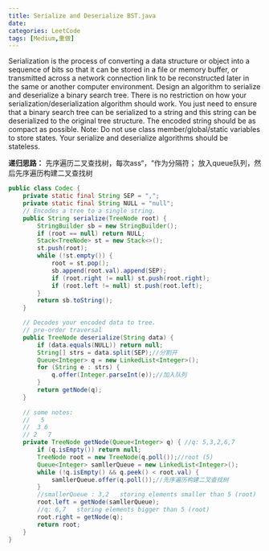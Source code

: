 ```yaml
---
title: Serialize and Deserialize BST.java
date: 
categories: LeetCode
tags: [Medium,重做]
---
```

Serialization is the process of converting a data structure or object into a sequence of bits so that it can be stored in a file or memory buffer, or transmitted across a network connection link to be reconstructed later in the same or another computer environment.
Design an algorithm to serialize and deserialize a binary search tree. There is no restriction on how your serialization/deserialization algorithm should work. You just need to ensure that a binary search tree can be serialized to a string and this string can be deserialized to the original tree structure.
The encoded string should be as compact as possible.
Note: Do not use class member/global/static variables to store states. Your serialize and deserialize algorithms should be stateless.
<!-- more -->
**递归思路：**
先序遍历二叉查找树，每次ass“，“作为分隔符；
放入queue队列，然后先序遍历构建二叉查找树
``` java
public class Codec {
    private static final String SEP = ",";
    private static final String NULL = "null";
    // Encodes a tree to a single string.
    public String serialize(TreeNode root) {
        StringBuilder sb = new StringBuilder();
        if (root == null) return NULL;
        Stack<TreeNode> st = new Stack<>();
        st.push(root);
        while (!st.empty()) {
            root = st.pop();
            sb.append(root.val).append(SEP);
            if (root.right != null) st.push(root.right);
            if (root.left != null) st.push(root.left);
        }
        return sb.toString();
    }

    // Decodes your encoded data to tree.
    // pre-order traversal
    public TreeNode deserialize(String data) {
        if (data.equals(NULL)) return null;
        String[] strs = data.split(SEP);//分割开
        Queue<Integer> q = new LinkedList<Integer>();
        for (String e : strs) {
            q.offer(Integer.parseInt(e));//加入队列
        }
        return getNode(q);
    }
    
    // some notes:
    //   5
    //  3 6
    // 2   7
    private TreeNode getNode(Queue<Integer> q) { //q: 5,3,2,6,7
        if (q.isEmpty()) return null;
        TreeNode root = new TreeNode(q.poll());//root (5)
        Queue<Integer> samllerQueue = new LinkedList<Integer>();
        while (!q.isEmpty() && q.peek() < root.val) {
            samllerQueue.offer(q.poll());//先序遍历构建二叉查找树
        }
        //smallerQueue : 3,2   storing elements smaller than 5 (root)
        root.left = getNode(samllerQueue);
        //q: 6,7   storing elements bigger than 5 (root)
        root.right = getNode(q);
        return root;
    }
}
``` 
